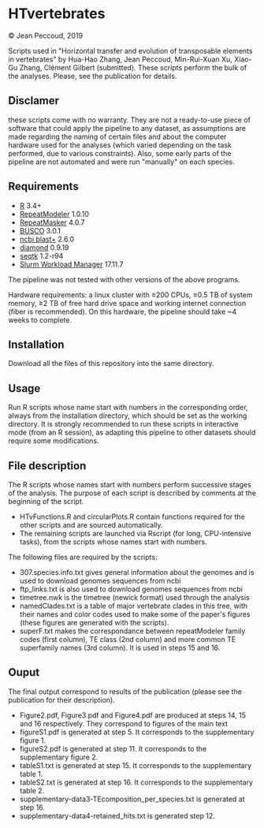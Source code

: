 # HTvertebrates

© Jean Peccoud, 2019

Scripts used in "Horizontal transfer and evolution of transposable elements in vertebrates" by Hua-Hao Zhang, Jean Peccoud, Min-Rui-Xuan Xu, Xiao-Gu Zhang, Clément Gilbert (submitted).
These scripts perform the bulk of the analyses. Please, see the publication for details.

## Disclamer
these scripts come with no warranty. They are not a ready-to-use piece of software that could apply the pipeline to any dataset, as assumptions are made regarding the naming of certain files and about the computer hardware used for the analyses (which varied depending on the task performed, due to various constraints). Also, some early parts of the pipeline are not automated and were run "manually" on each species.


## Requirements
- [R](https://cran.r-project.org) 3.4+ 
- [RepeatModeler](http://www.repeatmasker.org/RepeatModeler/) 1.0.10
- [RepeatMasker](http://www.repeatmasker.org/RMDownload.html) 4.0.7
- [BUSCO](https://gitlab.com/ezlab/busco) 3.0.1
- [ncbi blast+](https://blast.ncbi.nlm.nih.gov/Blast.cgi?CMD=Web&PAGE_TYPE=BlastDocs&DOC_TYPE=Download) 2.6.0
- [diamond](https://github.com/bbuchfink/diamond) 0.9.19
- [seqtk](https://github.com/lh3/seqtk) 1.2-r94 
- [Slurm Workload Manager](https://slurm.schedmd.com/download.html) 17.11.7

The pipeline was not tested with other versions of the above programs. 

Hardware requirements: a linux cluster with ≥200 CPUs, ≥0.5 TB of system memory,  ≥2 TB of free hard drive space and working internet connection (fiber is recommended). On this hardware, the pipeline should take  ~4 weeks to complete.

## Installation
Download all the files of this repository into the same directory.

## Usage
Run R scripts whose name start with numbers in the corresponding order, always from the installation directory, which should be set as the working directory.
It is strongly recommended to run these scripts in interactive mode (from an R session), as adapting this pipeline to other datasets should require some modifications. 

## File description
The R scripts whose names start with numbers perform successive stages of the analysis. The purpose of each script is described by comments at the beginning of the script. 

- HTvFunctions.R and circularPlots.R contain functions required for the other scripts and are sourced automatically.
- The remaining scripts are launched via Rscript (for long, CPU-intensive tasks), from the scripts whose names start with numbers.

The following files are required by the scripts:
- 307.species.info.txt gives general information about the genomes and is used to download genomes sequences from ncbi
- ftp_links.txt is also used to download genomes sequences from ncbi
- timetree.nwk is the timetree (newick format) used through the analysis
- namedClades.txt is a table of major vertebrate clades in this tree, with their names and color codes used to make some of the paper's figures (these figures are generated with the scripts).
- superF.txt makes the correspondance between repeatModeler family codes (first column), TE class (2nd column) and more common TE superfamily names (3rd column). It is used in steps 15 and 16.
 
## Ouput
The final output correspond to results of the publication (please see the publication for their description).
- Figure2.pdf, Figure3.pdf and Figure4.pdf are produced at steps 14, 15 and 16 respectively. They correspond to figures of the main text
- figureS1.pdf is generated at step 5. It corresponds to the supplementary figure 1.
- figureS2.pdf is generated at step 11. It corresponds to the supplementary figure 2.
- tableS1.txt is generated at step 15. It corresponds to the supplementary table 1.
- tableS2.txt is generated at step 16. It corresponds to the supplementary table 2.
- supplementary-data3-TEcomposition_per_species.txt is generated at step 16. 
- supplementary-data4-retained_hits.txt is generated step 12. 


